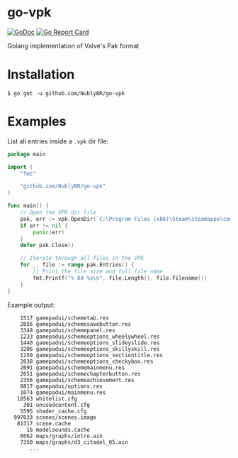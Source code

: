 # go-vpk

[![GoDoc](https://godoc.org/github.com/NublyBR/go-vpk?status.png)](http://godoc.org/github.com/NublyBR/go-vpk)
[![Go Report Card](https://goreportcard.com/badge/github.com/NublyBR/go-vpk)](https://goreportcard.com/report/github.com/NublyBR/go-vpk)

Golang implementation of Valve's Pak format

# Installation
```
$ go get -u github.com/NublyBR/go-vpk
```

# Examples
List all entries inside a `.vpk` dir file:
```go
package main

import (
	"fmt"

	"github.com/NublyBR/go-vpk"
)

func main() {
	// Open the VPK dir file
	pak, err := vpk.OpenDir(`C:\Program Files (x86)\Steam\steamapps\common\Half-Life 2\hl2\hl2_pak_dir.vpk`)
	if err != nil {
		panic(err)
	}
	defer pak.Close()

	// Iterate through all files in the VPK
	for _, file := range pak.Entries() {
		// Print the file size and full file name
		fmt.Printf("% 8d %s\n", file.Length(), file.Filename())
	}
}
```
Example output:
```
    1517 gamepadui/schemetab.res
    2056 gamepadui/schemesavebutton.res
    3348 gamepadui/schemepanel.res
    1233 gamepadui/schemeoptions_wheelywheel.res
    1440 gamepadui/schemeoptions_slideyslide.res
    3206 gamepadui/schemeoptions_skillyskill.res
    1150 gamepadui/schemeoptions_sectiontitle.res
    2038 gamepadui/schemeoptions_checkybox.res
    2691 gamepadui/schememainmenu.res
    2051 gamepadui/schemechapterbutton.res
    2356 gamepadui/schemeachievement.res
    8817 gamepadui/options.res
    1074 gamepadui/mainmenu.res
   18563 whitelist.cfg
     301 unusedcontent.cfg
    5595 shader_cache.cfg
  997033 scenes/scenes.image
   81317 scene.cache
      16 modelsounds.cache
    6062 maps/graphs/intro.ain
    7350 maps/graphs/d3_citadel_05.ain
       ...
```
